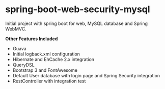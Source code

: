 # spring-boot-web-security-mysql
Initial project with spring boot for web, MySQL database and Spring WebMVC.

**Other Features Included**
* Guava
* Initial logback.xml configuration
* Hibernate and EhCache 2.x integration
* QueryDSL
* Bootstrap 3 and FontAwesome
* Default User database with login page and Spring Security integration
* RestController with integration test